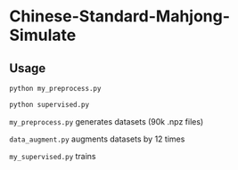 # Chinese-Standard-Mahjong-Simulate
## Usage
```bash
python my_preprocess.py

python supervised.py

```
`my_preprocess.py` generates datasets (90k .npz files)

`data_augment.py` augments datasets by 12 times

`my_supervised.py` trains